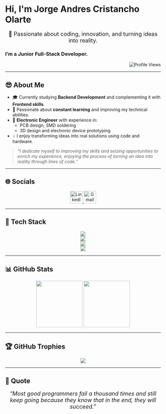 <h1 align="left"><b>Hi, I'm Jorge Andres Cristancho Olarte</b></h1>

<p align="center" style="font-size: 18px;">🚀 Passionate about coding, innovation, and turning ideas into reality.</p>

<h3 align="left"><strong>I’m a Junior Full-Stack Developer.</strong></h3>

<p align="right">
    <img src="https://komarev.com/ghpvc/?username=jcristancho2&label=Profile%20views&color=2d0447&style=flat" alt="Profile Views" />
</p>

---

## 😎 About Me

- 🎓 Currently studying **Backend Development** and complementing it with **Frontend skills**.
- 🧠 Passionate about **constant learning** and improving my technical abilities.
- 🔧 **Electronic Engineer** with experience in:
  - PCB design, SMD soldering
  - 3D design and electronic device prototyping
- 💡 I enjoy transforming ideas into real solutions using code and hardware.

> *“I dedicate myself to improving my skills and seizing opportunities to enrich my experience, enjoying the process of turning an idea into reality through lines of code.”*

---

## 🌐 Socials

<p align="center">
  <a href="https://www.linkedin.com/in/jorge-andres-cristancho-olarte-478062283/" target="_blank">
    <img src="https://skillicons.dev/icons?i=linkedin" alt="LinkedIn" height="40" />
  </a>
  <a href="mailto:jcristancho2@gmail.com" target="_blank">
    <img src="https://skillicons.dev/icons?i=gmail" alt="Gmail" height="40" />
  </a>
</p>

---

## 🚀 Tech Stack

<p align="center">
  <img src="https://skillicons.dev/icons?i=arduino,matlab,obsidian,figma,python" />
  <br/>
  <img src="https://skillicons.dev/icons?i=html,css,js,tailwind,bootstrap,react,vite" />
  <br/>
  <img src="https://skillicons.dev/icons?i=mysql" />
  <br/>
  <img src="https://skillicons.dev/icons?i=vscode,github,git" />
</p>

---

## 📊 GitHub Stats

<p align="center">
  <img height="150" src="https://github-readme-stats.vercel.app/api/top-langs/?username=jcristancho2&layout=compact&theme=midnight-purple&hide_border=true"/>
  <img height="150" src="https://github-readme-stats.vercel.app/api?username=jcristancho2&show_icons=true&include_all_commits=true&count_private=true&theme=midnight-purple&rank_icon=github&hide_border=true"/>
</p>

---

## 🏆 GitHub Trophies

<p align="center">
  <img src="https://github-profile-trophy.vercel.app/?username=jcristancho2&theme=onedark&no-frame=false&no-bg=false&margin-w=4"/>
</p>

---

## 📌 Quote

<p align="center" style="font-size: 18px; font-style: italic;">
“Most good programmers fail a thousand times and still keep going because they know that in the end, they will succeed.”
</p>
